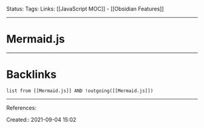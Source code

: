 
Status: 
Tags: 
Links: [[JavaScript MOC]] - [[Obsidian Features]]
___
# Mermaid.js

___
# Backlinks
```dataview
list from [[Mermaid.js]] AND !outgoing([[Mermaid.js]])
```
___
References:

Created:: 2021-09-04 15:02